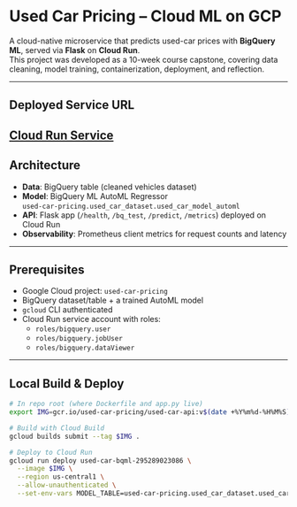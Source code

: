 # Used Car Pricing – Cloud ML on GCP

A cloud-native microservice that predicts used-car prices with **BigQuery ML**, served via **Flask** on **Cloud Run**.  
This project was developed as a 10-week course capstone, covering data cleaning, model training, containerization, deployment, and reflection.

---

## Deployed Service URL
[Cloud Run Service](https://used-car-bqml-295289023086-295289023086.us-central1.run.app)
---

## Architecture
- **Data**: BigQuery table (cleaned vehicles dataset)
- **Model**: BigQuery ML AutoML Regressor  
  `used-car-pricing.used_car_dataset.used_car_model_automl`
- **API**: Flask app (`/health`, `/bq_test`, `/predict`, `/metrics`) deployed on Cloud Run
- **Observability**: Prometheus client metrics for request counts and latency

---

## Prerequisites
- Google Cloud project: `used-car-pricing`
- BigQuery dataset/table + a trained AutoML model
- `gcloud` CLI authenticated
- Cloud Run service account with roles:  
  - `roles/bigquery.user`  
  - `roles/bigquery.jobUser`  
  - `roles/bigquery.dataViewer`  

---

## Local Build & Deploy

```bash
# In repo root (where Dockerfile and app.py live)
export IMG=gcr.io/used-car-pricing/used-car-api:v$(date +%Y%m%d-%H%M%S)

# Build with Cloud Build
gcloud builds submit --tag $IMG .

# Deploy to Cloud Run
gcloud run deploy used-car-bqml-295289023086 \
  --image $IMG \
  --region us-central1 \
  --allow-unauthenticated \
  --set-env-vars MODEL_TABLE=used-car-pricing.used_car_dataset.used_car_model_automl
